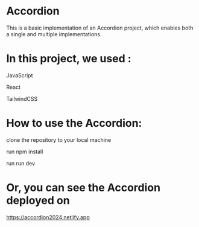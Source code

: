 # Accordion
This is a basic implementation of an Accordion project, which enables both a single and multiple implementations.

# In this project, we used :
JavaScript 

React

TailwindCSS

# How to use the Accordion:
clone the repository to your local machine 

run npm install

run run dev

# Or, you can see the Accordion deployed on
https://accordion2024.netlify.app